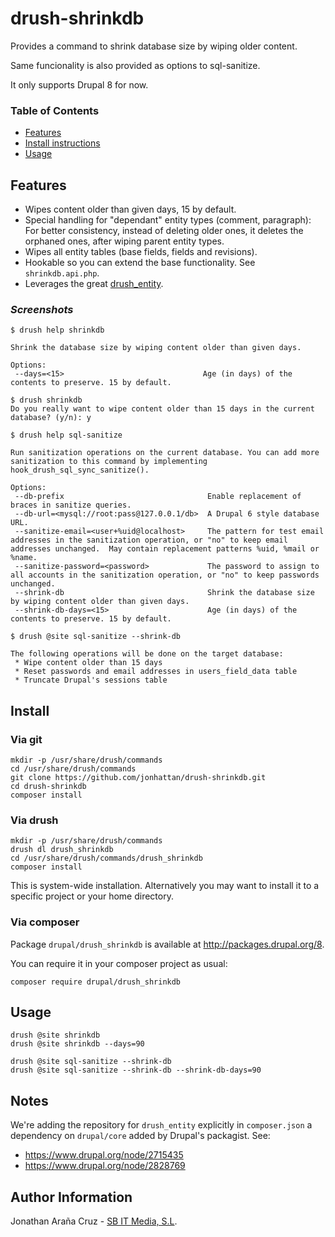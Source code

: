 # drush-shrinkdb

Provides a command to shrink database size by wiping older content.

Same funcionality is also provided as options to sql-sanitize.

It only supports Drupal 8 for now.

[Features]: #features
[Install]: #install
[Usage]: #usage


### Table of Contents

 * [Features][Features]
 * [Install instructions][Install]
 * [Usage][Usage]


## Features

 * Wipes content older than given days, 15 by default.
 * Special handling for "dependant" entity types (comment, paragraph):
 For better consistency, instead of deleting older ones, it deletes the orphaned ones,
 after wiping parent entity types.
 * Wipes all entity tables (base fields, fields and revisions).
 * Hookable so you can extend the base functionality. See `shrinkdb.api.php`.
 * Leverages the great [drush_entity](https://www.drupal.org/project/drush_entity).


### _Screenshots_

```
$ drush help shrinkdb

Shrink the database size by wiping content older than given days.

Options:
 --days=<15>                               Age (in days) of the contents to preserve. 15 by default.
```


```
$ drush shrinkdb
Do you really want to wipe content older than 15 days in the current database? (y/n): y
```


```
$ drush help sql-sanitize

Run sanitization operations on the current database. You can add more sanitization to this command by implementing hook_drush_sql_sync_sanitize().

Options:
 --db-prefix                                Enable replacement of braces in sanitize queries.
 --db-url=<mysql://root:pass@127.0.0.1/db>  A Drupal 6 style database URL.
 --sanitize-email=<user+%uid@localhost>     The pattern for test email addresses in the sanitization operation, or "no" to keep email addresses unchanged.  May contain replacement patterns %uid, %mail or %name.
 --sanitize-password=<password>             The password to assign to all accounts in the sanitization operation, or "no" to keep passwords unchanged.
 --shrink-db                                Shrink the database size by wiping content older than given days.
 --shrink-db-days=<15>                      Age (in days) of the contents to preserve. 15 by default.
```


```
$ drush @site sql-sanitize --shrink-db

The following operations will be done on the target database:
 * Wipe content older than 15 days
 * Reset passwords and email addresses in users_field_data table
 * Truncate Drupal's sessions table
```


## Install

### Via git

```
mkdir -p /usr/share/drush/commands
cd /usr/share/drush/commands
git clone https://github.com/jonhattan/drush-shrinkdb.git
cd drush-shrinkdb
composer install
```


### Via drush

```
mkdir -p /usr/share/drush/commands
drush dl drush_shrinkdb
cd /usr/share/drush/commands/drush_shrinkdb
composer install
```

This is system-wide installation. Alternatively you may want to install it
to a specific project or your home directory.


### Via composer

Package `drupal/drush_shrinkdb` is available at http://packages.drupal.org/8.

You can require it in your composer project as usual:

```
composer require drupal/drush_shrinkdb
```


## Usage

```
drush @site shrinkdb
drush @site shrinkdb --days=90

drush @site sql-sanitize --shrink-db
drush @site sql-sanitize --shrink-db --shrink-db-days=90
```


## Notes

We're adding the repository for `drush_entity` explicitly in `composer.json`
a dependency on `drupal/core` added by Drupal's packagist. See:
 * https://www.drupal.org/node/2715435
 * https://www.drupal.org/node/2828769


## Author Information

Jonathan Araña Cruz - [SB IT Media, S.L](http://sbit.io).
